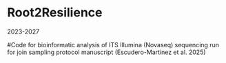 # Root2Resilience
2023-2027


#Code for bioinformatic analysis of ITS Illumina (Novaseq) sequencing run for join sampling protocol manuscript (Escudero-Martinez et al. 2025)
